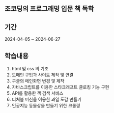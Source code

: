 ## 조코딩의 프로그래밍 입문 책 독학

## 기간
2024-04-05 ~ 2024-06-27

## 학습내용
1. html 및 css 의 기초
2. 도메인 구입과 사이트 제작 및 연결
3. 구글의 메인화면 변경 및 제작
4. 자바스크립트를 이용한 스타크래프트 클로킹 기능 구현
5. API를 활용한 책 검색 서비스
6. 티처블 머신을 이용한 과일 도감 만들기
7. 인공지능 동물상을 만들기 위한 크롤링
